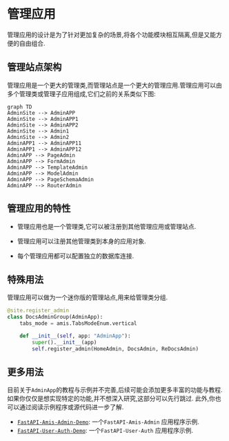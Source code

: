 # 管理应用

管理应用的设计是为了针对更加复杂的场景,将各个功能模块相互隔离,但是又能方便的自由组合.

## 管理站点架构

管理应用是一个更大的管理类,而管理站点是一个更大的管理应用.管理应用可以由多个管理类或管理子应用组成,它们之前的关系类似下图:

```mermaid
graph TD
AdminSite --> AdminAPP
AdminSite --> AdminAPP1
AdminSite --> AdminAPP2
AdminSite --> Admin1
AdminSite --> Admin2
AdminAPP1 --> AdminAPP11
AdminAPP1 --> AdminAPP12
AdminAPP --> PageAdmin
AdminAPP --> FormAdmin
AdminAPP --> TemplateAdmin
AdminAPP --> ModelAdmin
AdminAPP --> PageSchemaAdmin
AdminAPP --> RouterAdmin
```

## 管理应用的特性

- 管理应用也是一个管理类,它可以被注册到其他管理应用或管理站点.

- 管理应用可以注册其他管理类到本身的应用对象.

- 每个管理应用都可以配置独立的数据库连接.

## 特殊用法

管理应用可以做为一个迷你版的管理站点,用来给管理类分组.

```python
@site.register_admin
class DocsAdminGroup(AdminApp):
    tabs_mode = amis.TabsModeEnum.vertical

    def __init__(self, app: "AdminApp"):
        super().__init__(app)
        self.register_admin(HomeAdmin, DocsAdmin, ReDocsAdmin)
```

## 更多用法

目前关于`AdminApp`的教程与示例并不完善,后续可能会添加更多丰富的功能与教程.
如果你仅仅是想实现特定的功能,并不想深入研究,这部分可以先行跳过.
此外,你也可以通过阅读示例程序或源代码进一步了解.

- [`FastAPI-Amis-Admin-Demo`](https://github.com/amisadmin/fastapi_amis_admin_demo):  一个`FastAPI-Amis-Admin` 应用程序示例.
- [`FastAPI-User-Auth-Demo`](https://github.com/amisadmin/fastapi_user_auth_demo): 一个`FastAPI-User-Auth` 应用程序示例.


